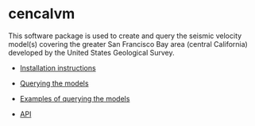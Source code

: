 # cencalvm

This software package is used to create and query the seismic velocity
model(s) covering the greater San Francisco Bay area (central
California) developed by the United States Geological Survey.

* [Installation
  instructions](https://github.com/baagaard-usgs/cencalvm/blob/master/INSTALL.md)

* [Querying the models](query.md)

* [Examples of querying the models](examples.md)

* [API](api.md)